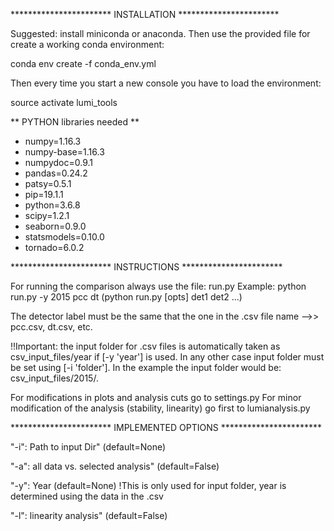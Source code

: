 *********************** INSTALLATION ***********************

Suggested: install miniconda or anaconda. Then use the provided file for create a working conda environment: 

conda env create -f conda_env.yml

Then every time you start a new console you have to load the environment:

source activate lumi_tools

** PYTHON libraries needed **

- numpy=1.16.3
- numpy-base=1.16.3
- numpydoc=0.9.1
- pandas=0.24.2
- patsy=0.5.1
- pip=19.1.1
- python=3.6.8
- scipy=1.2.1
- seaborn=0.9.0
- statsmodels=0.10.0
- tornado=6.0.2

*********************** INSTRUCTIONS ***********************

For running the comparison always use the file: run.py
Example: python run.py -y 2015 pcc dt (python run.py [opts] det1 det2 ...)

The detector label must be the same that the one in the .csv file name -->> pcc.csv, dt.csv, etc.

!!Important: the input folder for .csv files is automatically taken as csv_input_files/year if [-y 'year'] is used.
In any other case input folder must be set using [-i 'folder'].
In the example the input folder would be: csv_input_files/2015/.

For modifications in plots and analysis cuts go to settings.py
For minor modification of the analysis (stability, linearity) go first to lumianalysis.py

*********************** IMPLEMENTED OPTIONS ***********************

"-i": Path to input Dir" (default=None)

"-a": all data vs. selected analysis" (default=False)

"-y": Year (default=None) !This is only used for input folder, year is determined using the data in the .csv

"-l": linearity analysis" (default=False)